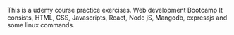 This is a udemy course practice exercises.
Web development Bootcamp 
It consists, HTML, CSS, Javascripts, React, Node jS, Mangodb, expressjs and some linux commands.
